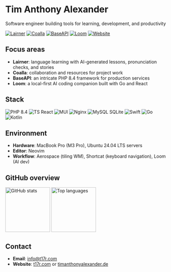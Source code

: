 # Tim Anthony Alexander

Software engineer building tools for learning, development, and productivity

<p align="left">
  <a href="https://lairner.com"><img src="https://img.shields.io/badge/Lairner-Language%20learning-111111?logo=vercel&labelColor=0a0a0a" alt="Lairner"></a>
  <a href="https://coalla.app"><img src="https://img.shields.io/badge/Coalla-Projects%20%26%20Networking-111111?logo=hashnode&labelColor=0a0a0a" alt="Coalla"></a>
  <a href="https://baseapi.timanthonyalexander.de"><img src="https://img.shields.io/badge/BaseAPI-PHP%208.4%20microframework-111111?logo=php&labelColor=0a0a0a" alt="BaseAPI"></a>
  <a href="https://github.com/TimAnthonyAlexander/loom"><img src="https://img.shields.io/badge/Loom-AI%20Dev%20Assistant-111111?logo=go&labelColor=0a0a0a" alt="Loom"></a>
  <a href="https://timanthonyalexander.de"><img src="https://img.shields.io/badge/Website-timanthonyalexander.de-111111?logo=safari&labelColor=0a0a0a" alt="Website"></a>
</p>

## Focus areas

- **Lairner**: language learning with AI-generated lessons, pronunciation checks, and stories  
- **Coalla**: collaboration and resources for project work  
- **BaseAPI**: an intricate PHP 8.4 framework for production services  
- **Loom**: a local-first AI coding companion built with Go and React

## Stack

<p align="left">
  <img src="https://img.shields.io/badge/PHP-8.4-0a0a0a?logo=php" alt="PHP 8.4">
  <img src="https://img.shields.io/badge/TypeScript-React-0a0a0a?logo=typescript" alt="TS React">
  <img src="https://img.shields.io/badge/MUI-Design-0a0a0a?logo=mui" alt="MUI">
  <img src="https://img.shields.io/badge/Nginx-PHP--FPM-0a0a0a?logo=nginx" alt="Nginx">
  <img src="https://img.shields.io/badge/MySQL-%2B%20SQLite-0a0a0a?logo=mysql" alt="MySQL SQLite">
  <img src="https://img.shields.io/badge/Swift-iOS%2017+-0a0a0a?logo=swift" alt="Swift">
  <img src="https://img.shields.io/badge/Go-Tools-0a0a0a?logo=go" alt="Go">
  <img src="https://img.shields.io/badge/Kotlin-Android-0a0a0a?logo=kotlin" alt="Kotlin">
</p>

## Environment

- **Hardware**: MacBook Pro (M3 Pro), Ubuntu 24.04 LTS servers  
- **Editor**: Neovim  
- **Workflow**: Aerospace (tiling WM), Shortcat (keyboard navigation), Loom (AI dev)

## GitHub overview

<p align="left">
  <img src="https://api.timanthonyalexander.de/card.php?v=2" height="140" alt="GitHub stats">
  <img src="https://github-readme-stats.vercel.app/api/top-langs/?username=TimAnthonyAlexander&layout=compact&langs_count=8" height="140" alt="Top languages">
</p>

## Contact

- **Email**: info@t17r.com  
- **Website**: [t17r.com](https://t17r.com) or [timanthonyalexander.de](https://timanthonyalexander.de)
